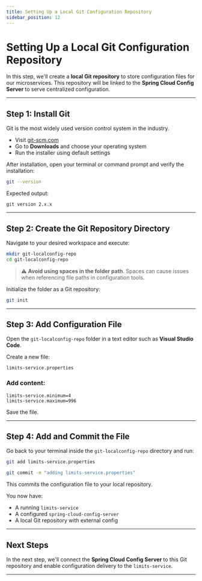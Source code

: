 ```yaml
---
title: Setting Up a Local Git Configuration Repository
sidebar_position: 12
---
```


# Setting Up a Local Git Configuration Repository

In this step, we'll create a **local Git repository** to store configuration
files for our microservices. This repository will be linked to the **Spring
Cloud Config Server** to serve centralized configuration.

---

## Step 1: Install Git

Git is the most widely used version control system in the industry.

- Visit [git-scm.com](https://git-scm.com/)
- Go to **Downloads** and choose your operating system
- Run the installer using default settings

After installation, open your terminal or command prompt and verify the
installation:

```bash
git --version
```

Expected output:

```
git version 2.x.x
```

---

## Step 2: Create the Git Repository Directory

Navigate to your desired workspace and execute:

```bash
mkdir git-localconfig-repo
cd git-localconfig-repo
```

> ⚠️ **Avoid using spaces in the folder path**. Spaces can cause issues when
> referencing file paths in configuration tools.

Initialize the folder as a Git repository:

```bash
git init
```

---

## Step 3: Add Configuration File

Open the `git-localconfig-repo` folder in a text editor such as **Visual Studio
Code**.

Create a new file:

```plaintext
limits-service.properties
```

### Add content:

```properties
limits-service.minimum=4
limits-service.maximum=996
```

Save the file.

---

## Step 4: Add and Commit the File

Go back to your terminal inside the `git-localconfig-repo` directory and run:

```bash
git add limits-service.properties

git commit -m "adding limits-service.properties"
```

This commits the configuration file to your local repository.

You now have:

- A running `limits-service`
- A configured `spring-cloud-config-server`
- A local Git repository with external config

---

## Next Steps

In the next step, we'll connect the **Spring Cloud Config Server** to this Git
repository and enable configuration delivery to the `limits-service`.

---
